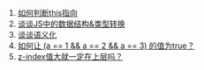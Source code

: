 1. [如何判断this指向](https://github.com/scarsu/Step-By-Step/wiki/Day01-%E5%88%A4%E6%96%ADthis%E6%8C%87%E5%90%91)
2. [谈谈JS中的数据结构&类型转换](https://github.com/scarsu/Step-By-Step/wiki/Day02-JS%E4%B8%AD%E7%9A%84%E6%95%B0%E6%8D%AE%E7%B1%BB%E5%9E%8B)
3. [谈谈语义化](https://github.com/scarsu/Step-By-Step/wiki/Day03-%E8%AF%AD%E4%B9%89%E5%8C%96)
4. [如何让 (a == 1 && a == 2 && a == 3) 的值为true？](https://github.com/scarsu/Step-By-Step/wiki/Day04---%E5%A6%82%E4%BD%95%E8%AE%A9-(a-==-1-&&-a-==-2-&&-a-==-3)-%E7%9A%84%E5%80%BC%E4%B8%BAtrue%EF%BC%9F)
5. [z-index值大就一定在上层吗？](https://github.com/scarsu/Step-By-Step/wiki/Day05-z-index%E5%80%BC%E5%A4%A7%E5%B0%B1%E4%B8%80%E5%AE%9A%E5%9C%A8%E4%B8%8A%E5%B1%82%E5%90%97%EF%BC%9Fstack-level-&-stacking-context)
